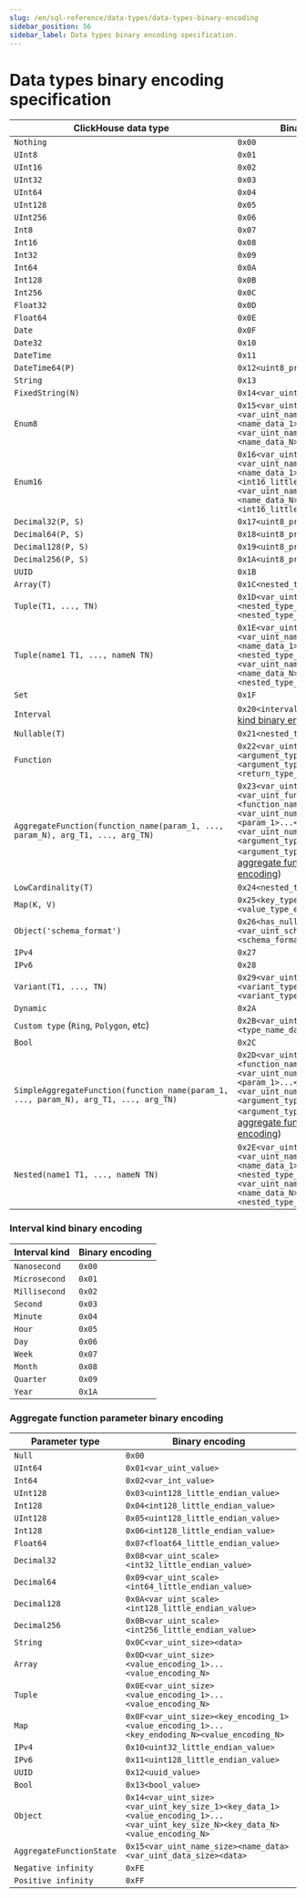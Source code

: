 ```yaml
---
slug: /en/sql-reference/data-types/data-types-binary-encoding
sidebar_position: 56
sidebar_label: Data types binary encoding specification.
---
```



# Data types binary encoding specification

| ClickHouse data type                                                                 | Binary encoding                                                                                                                                                                                                                                                                                                        |
|--------------------------------------------------------------------------------------|------------------------------------------------------------------------------------------------------------------------------------------------------------------------------------------------------------------------------------------------------------------------------------------------------------------------|
| `Nothing`                                                                            | `0x00`                                                                                                                                                                                                                                                                                                                 |
| `UInt8`                                                                              | `0x01`                                                                                                                                                                                                                                                                                                                 |
| `UInt16`                                                                             | `0x02`                                                                                                                                                                                                                                                                                                                 |
| `UInt32`                                                                             | `0x03`                                                                                                                                                                                                                                                                                                                 |
| `UInt64`                                                                             | `0x04`                                                                                                                                                                                                                                                                                                                 |
| `UInt128`                                                                            | `0x05`                                                                                                                                                                                                                                                                                                                 |
| `UInt256`                                                                            | `0x06`                                                                                                                                                                                                                                                                                                                 |
| `Int8`                                                                               | `0x07`                                                                                                                                                                                                                                                                                                                 |
| `Int16`                                                                              | `0x08`                                                                                                                                                                                                                                                                                                                 |
| `Int32`                                                                              | `0x09`                                                                                                                                                                                                                                                                                                                 |
| `Int64`                                                                              | `0x0A`                                                                                                                                                                                                                                                                                                                 |
| `Int128`                                                                             | `0x0B`                                                                                                                                                                                                                                                                                                                 |
| `Int256`                                                                             | `0x0C`                                                                                                                                                                                                                                                                                                                 |
| `Float32`                                                                            | `0x0D`                                                                                                                                                                                                                                                                                                                 |
| `Float64`                                                                            | `0x0E`                                                                                                                                                                                                                                                                                                                 |
| `Date`                                                                               | `0x0F`                                                                                                                                                                                                                                                                                                                 |
| `Date32`                                                                             | `0x10`                                                                                                                                                                                                                                                                                                                 |
| `DateTime`                                                                           | `0x11`                                                                                                                                                                                                                                                                                                                 |
| `DateTime64(P)`                                                                      | `0x12<uint8_precision>`                                                                                                                                                                                                                                                                                                |
| `String`                                                                             | `0x13`                                                                                                                                                                                                                                                                                                                 |
| `FixedString(N)`                                                                     | `0x14<var_uint_size>`                                                                                                                                                                                                                                                                                                  |
| `Enum8`                                                                              | `0x15<var_uint_number_of_elements><var_uint_name_size_1><name_data_1><int8_value_1>...<var_uint_name_size_N><name_data_N><int8_value_N>`                                                                                                                                                                               |
| `Enum16`                                                                             | `0x16<var_uint_number_of_elements><var_uint_name_size_1><name_data_1><int16_little_endian_value_1>...><var_uint_name_size_N><name_data_N><int16_little_endian_value_N>`                                                                                                                                                |
| `Decimal32(P, S)`                                                                    | `0x17<uint8_precision><uint8_scale>`                                                                                                                                                                                                                                                                                   |
| `Decimal64(P, S)`                                                                    | `0x18<uint8_precision><uint8_scale>`                                                                                                                                                                                                                                                                                   |
| `Decimal128(P, S)`                                                                   | `0x19<uint8_precision><uint8_scale>`                                                                                                                                                                                                                                                                                   |
| `Decimal256(P, S)`                                                                   | `0x1A<uint8_precision><uint8_scale>`                                                                                                                                                                                                                                                                                   |
| `UUID`                                                                               | `0x1B`                                                                                                                                                                                                                                                                                                                 |
| `Array(T)`                                                                           | `0x1C<nested_type_encoding>`                                                                                                                                                                                                                                                                                           |
| `Tuple(T1, ..., TN)`                                                                 | `0x1D<var_uint_number_of_elements><nested_type_encoding_1>...<nested_type_encoding_N>`                                                                                                                                                                                                                                 |
| `Tuple(name1 T1, ..., nameN TN)`                                                     | `0x1E<var_uint_number_of_elements><var_uint_name_size_1><name_data_1><nested_type_encoding_1>...<var_uint_name_size_N><name_data_N><nested_type_encoding_N>`                                                                                                                                                           |
| `Set`                                                                                | `0x1F`                                                                                                                                                                                                                                                                                                                 |
| `Interval`                                                                           | `0x20<interval_kind>` (see [interval kind binary encoding](#interval-kind-binary-encoding))                                                                                                                                                                                                                            |
| `Nullable(T)`                                                                        | `0x21<nested_type_encoding>`                                                                                                                                                                                                                                                                                           |
| `Function`                                                                           | `0x22<var_uint_number_of_arguments><argument_type_encoding_1>...<argument_type_encoding_N><return_type_encoding>`                                                                                                                                                                                                      |
| `AggregateFunction(function_name(param_1, ..., param_N), arg_T1, ..., arg_TN)`       | `0x23<var_uint_version><var_uint_function_name_size><function_name_data><var_uint_number_of_parameters><param_1>...<param_N><var_uint_number_of_arguments><argument_type_encoding_1>...<argument_type_encoding_N>` (see [aggregate function parameter binary encoding](#aggregate-function-parameter-binary-encoding)) |
| `LowCardinality(T)`                                                                  | `0x24<nested_type_encoding>`                                                                                                                                                                                                                                                                                           |
| `Map(K, V)`                                                                          | `0x25<key_type_encoding><value_type_encoding>`                                                                                                                                                                                                                                                                         |
| `Object('schema_format')`                                                            | `0x26<has_nullable_subcolumns_byte><var_uint_schema_format_size><schema_format_data>`                                                                                                                                                                                                                                  |
| `IPv4`                                                                               | `0x27`                                                                                                                                                                                                                                                                                                                 |
| `IPv6`                                                                               | `0x28`                                                                                                                                                                                                                                                                                                                 |
| `Variant(T1, ..., TN)`                                                               | `0x29<var_uint_number_of_variants><variant_type_encoding_1>...<variant_type_encoding_N>`                                                                                                                                                                                                                               |
| `Dynamic`                                                                            | `0x2A`                                                                                                                                                                                                                                                                                                                 |
| `Custom type` (`Ring`, `Polygon`, etc)                                               | `0x2B<var_uint_type_name_size><type_name_data>`                                                                                                                                                                                                                                                                        |
| `Bool`                                                                               | `0x2C`                                                                                                                                                                                                                                                                                                                 |
| `SimpleAggregateFunction(function_name(param_1, ..., param_N), arg_T1, ..., arg_TN)` | `0x2D<var_uint_function_name_size><function_name_data><var_uint_number_of_parameters><param_1>...<param_N><var_uint_number_of_arguments><argument_type_encoding_1>...<argument_type_encoding_N>` (see [aggregate function parameter binary encoding](#aggregate-function-parameter-binary-encoding))                   |
| `Nested(name1 T1, ..., nameN TN)`                                                    | `0x2E<var_uint_number_of_elements><var_uint_name_size_1><name_data_1><nested_type_encoding_1>...<var_uint_name_size_N><name_data_N><nested_type_encoding_N>`                                                                                                                                                           |


### Interval kind binary encoding

| Interval kind | Binary encoding |
|---------------|-----------------|
| `Nanosecond`  | `0x00`          |
| `Microsecond` | `0x01`          |
| `Millisecond` | `0x02`          |
| `Second`      | `0x03`          |
| `Minute`      | `0x04`          |
| `Hour`        | `0x05`          |
| `Day`         | `0x06`          |
| `Week`        | `0x07`          |
| `Month`       | `0x08`          |
| `Quarter`     | `0x09`          |
| `Year`        | `0x1A`          |

### Aggregate function parameter binary encoding

| Parameter type           | Binary encoding                                                                                                                |
|--------------------------|--------------------------------------------------------------------------------------------------------------------------------|
| `Null`                   | `0x00`                                                                                                                         |
| `UInt64`                 | `0x01<var_uint_value>`                                                                                                         |
| `Int64`                  | `0x02<var_int_value>`                                                                                                          |
| `UInt128`                | `0x03<uint128_little_endian_value>`                                                                                            |
| `Int128`                 | `0x04<int128_little_endian_value>`                                                                                             |
| `UInt128`                | `0x05<uint128_little_endian_value>`                                                                                            |
| `Int128`                 | `0x06<int128_little_endian_value>`                                                                                             |
| `Float64`                | `0x07<float64_little_endian_value>`                                                                                            |
| `Decimal32`              | `0x08<var_uint_scale><int32_little_endian_value>`                                                                              |
| `Decimal64`              | `0x09<var_uint_scale><int64_little_endian_value>`                                                                              |
| `Decimal128`             | `0x0A<var_uint_scale><int128_little_endian_value>`                                                                             |
| `Decimal256`             | `0x0B<var_uint_scale><int256_little_endian_value>`                                                                             |
| `String`                 | `0x0C<var_uint_size><data>`                                                                                                    |
| `Array`                  | `0x0D<var_uint_size><value_encoding_1>...<value_encoding_N>`                                                                   |
| `Tuple`                  | `0x0E<var_uint_size><value_encoding_1>...<value_encoding_N>`                                                                   |
| `Map`                    | `0x0F<var_uint_size><key_encoding_1><value_encoding_1>...<key_endoding_N><value_encoding_N>`                                   |
| `IPv4`                   | `0x10<uint32_little_endian_value>`                                                                                             |
| `IPv6`                   | `0x11<uint128_little_endian_value>`                                                                                            |
| `UUID`                   | `0x12<uuid_value>`                                                                                                             |
| `Bool`                   | `0x13<bool_value>`                                                                                                             |
| `Object`                 | `0x14<var_uint_size><var_uint_key_size_1><key_data_1><value_encoding_1>...<var_uint_key_size_N><key_data_N><value_encoding_N>` |
| `AggregateFunctionState` | `0x15<var_uint_name_size><name_data><var_uint_data_size><data>`                                                                |
| `Negative infinity`      | `0xFE`                                                                                                                         |
| `Positive infinity`      | `0xFF`                                                                                                                         |
